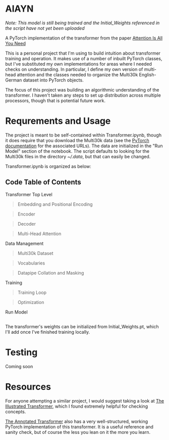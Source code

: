 # AIAYN

_Note: This model is still being trained and the Initial_Weights referenced in the script have not yet been uploaded_

A PyTorch implementation of the transformer from the paper [Attention Is All You Need](https://arxiv.org/abs/1706.03762)

This is a personal project that I'm using to build intuition about transformer training and operation. It makes use of a number of inbuilt PyTorch classes, but I've substituted my own implementations for areas where I needed checks on understanding. In particular, I define my own version of multi-head attention and the classes needed to organize the Multi30k English-German dataset into PyTorch objects.

The focus of this project was building an algorithmic understanding of the transformer. I haven't taken any steps to set up distribution across multiple processors, though that is potential future work. 

# Requrements and Usage
The project is meant to be self-contained within Transformer.ipynb, though it does require that you download the Multi30k data (see the [PyTorch documentation]([http://www.quest.dcs.shef.ac.uk](https://pytorchnlp.readthedocs.io/en/latest/_modules/torchnlp/datasets/multi30k.html)/wmt16_files_mmt/) for the associated URLs). The data are initialized in the "Run Model" section of the notebook. The script defaults to looking for the Multi30k files in the directory _~/.data_, but that can easily be changed.

Transformer.ipynb is organized as below:
## Code Table of Contents
Transformer Top Level

> Embedding and Positional Encoding

> Encoder

> Decoder

> Multi-Head Attention

Data Management

> Multi30k Dataset

> Vocabularies

> Datapipe Collation and Masking

Training

> Training Loop

> Optimization

Run Model
##

The transformer's weights can be initialized from Initial_Weights.pt, which I'll add once I've finished training locally. 

# Testing
Coming soon

# Resources
For anyone attempting a similar project, I would suggest taking a look at [The Illustrated Transformer](https://jalammar.github.io/illustrated-transformer/), which I found extremely helpful for checking concepts.

[The Annotated Transformer](http://nlp.seas.harvard.edu/annotated-transformer/) also has a very well-structured, working PyTorch implementation of this transformer. It is a useful reference and sanity check, but of course the less you lean on it the more you learn.
